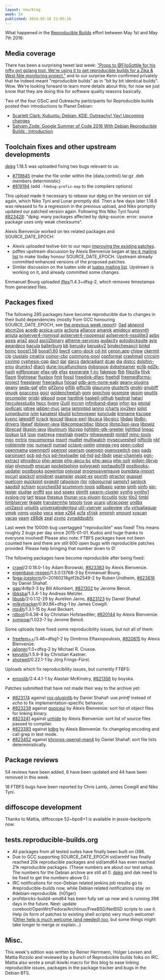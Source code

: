 ```yaml
---
layout: new/blog
week: 54
published: 2016-05-10 21:05:16
---
```


What happened in the [Reproducible
Builds](https://wiki.debian.org/ReproducibleBuilds) effort between May 1st and May 7th 2016:

Media coverage
--------------

There has been a surprising tweet last week: ["Props to @FiloSottile for his nifty gvt golang tool. We're using it to get reproducible builds for a Zika & West Nile monitoring project."](https://twitter.com/kennwhite/status/726785920972673024) and to our surprise Kenn confirmed privately that he indeed meant "reproducible builds" as in "bit by bit identical builds". Wow. We're looking forward to learn more details about this; for now we just know that they are doing this for software quality reasons basically.

Two of the four GSoC and Outreachy participants for Reproducible builds posted their introductions to Planet Debian:

 * [Scarlett Clark: Kubuntu: Debian: KDE: Outreachy! Yay! Upcoming changes](http://scarlettgatelyclark.com/2016/kubuntu-debian-kde-outreachy-yay-upcoming-changes/)
 * [Satyam Zode: Google Summer of Code 2016 With Debian Reproducible Builds : Introduction](https://satyamz.github.io/blog/2016/05/08/google-summer-of-code-2016-with-debian-reproducible-builds-introduction/)


Toolchain fixes and other upstream developments
-----------------------------------------------

[dpkg](https://tracker.debian.org/pkg/dpkg) 1.18.5 was uploaded fixing two bugs relevant to us:

 * [#719845](https://bugs.debian.org/719845) (make the file order within the  {data,control}.tar.gz .deb members deterministic)
 * [#819194](https://bugs.debian.org/819194) (add `-fdebug-prefix-map` to the compilers options)

This upload made it necessary to rebase our dpkg on the version on sid again, which Niko Tyni and Lunar promptly did. Then a few days later 1.18.6 was released to fix a regression in the previous upload, and Niko promptly updated our patched version again. 
Following this Niko Tyni found [#823428](https://bugs.debian.org/823428): "dpkg: many packages affected by dpkg-source: error: source package uses only weak checksums".

Alexis Bienvenüe worked on tex related packages and SOURCE_DATE_EPOCH:

 * Alexis uploaded texlive-bin to our repo [improving the existing patches](https://salsa.debian.org/reproducible-builds/texlive-bin/commits/pu/reproducible_builds).
 * pdftex upstream discussion by Alexis Bienvenüe began at [tex-k mailing list](https://www.tug.org/pipermail/tex-k/2016-May/002691.html) to make \today honour SOURCE_DATE_EPOCH. Upstream already committed enhanced versions of the proposed patches.
 * Similar discussion on the luatex side at [luatex mailing list](https://mailman.ntg.nl/pipermail/dev-luatex/2016-May/005700.html). Upstream is working on it, and already committed some changes. 

Emmanuel Bourg uploaded [jflex](https://tracker.debian.org/pkg/jflex)/1.4.3+dfsg-2, which removes timestamps from generated files.

Packages fixed
--------------


The following 285 packages have become reproducible due to changes in their
build dependencies (mostly from GCC honouring SOURCE_DATE_EPOCH, see [the previous week report](https://reproducible.alioth.debian.org/blog/posts/53/)):
[0ad](https://tracker.debian.org/0ad)
[abiword](https://tracker.debian.org/abiword)
[abcm2ps](https://tracker.debian.org/abcm2ps)
[acedb](https://tracker.debian.org/acedb)
[acpica-unix](https://tracker.debian.org/acpica-unix)
[actiona](https://tracker.debian.org/actiona)
[alliance](https://tracker.debian.org/alliance)
[amarok](https://tracker.debian.org/amarok)
[amideco](https://tracker.debian.org/amideco)
[amsynth](https://tracker.debian.org/amsynth)
[anjuta](https://tracker.debian.org/anjuta)
[aolserver4-nsmysql](https://tracker.debian.org/aolserver4-nsmysql)
[aolserver4-nsopenssl](https://tracker.debian.org/aolserver4-nsopenssl)
[aolserver4-nssqlite3](https://tracker.debian.org/aolserver4-nssqlite3)
[apbs](https://tracker.debian.org/apbs)
[aqsis](https://tracker.debian.org/aqsis)
[aria2](https://tracker.debian.org/aria2)
[ascd](https://tracker.debian.org/ascd)
[ascii2binary](https://tracker.debian.org/ascii2binary)
[atheme-services](https://tracker.debian.org/atheme-services)
[audacity](https://tracker.debian.org/audacity)
[autodocksuite](https://tracker.debian.org/autodocksuite)
[avis](https://tracker.debian.org/avis)
[awardeco](https://tracker.debian.org/awardeco)
[bacula](https://tracker.debian.org/bacula)
[ballerburg](https://tracker.debian.org/ballerburg)
[bb](https://tracker.debian.org/bb)
[berusky](https://tracker.debian.org/berusky)
[berusky2](https://tracker.debian.org/berusky2)
[bindechexascii](https://tracker.debian.org/bindechexascii)
[binkd](https://tracker.debian.org/binkd)
[boinc](https://tracker.debian.org/boinc)
[boost1.58](https://tracker.debian.org/boost1.58)
[boost1.60](https://tracker.debian.org/boost1.60)
[bwctl](https://tracker.debian.org/bwctl)
[cairo-dock](https://tracker.debian.org/cairo-dock)
[cd-hit](https://tracker.debian.org/cd-hit)
[cenon.app](https://tracker.debian.org/cenon.app)
[chipw](https://tracker.debian.org/chipw)
[ckermit](https://tracker.debian.org/ckermit)
[clp](https://tracker.debian.org/clp)
[clustalo](https://tracker.debian.org/clustalo)
[cmatrix](https://tracker.debian.org/cmatrix)
[coinor-cbc](https://tracker.debian.org/coinor-cbc)
[commons-pool](https://tracker.debian.org/commons-pool)
[cppformat](https://tracker.debian.org/cppformat)
[crashmail](https://tracker.debian.org/crashmail)
[crrcsim](https://tracker.debian.org/crrcsim)
[csvimp](https://tracker.debian.org/csvimp)
[cyphesis-cpp](https://tracker.debian.org/cyphesis-cpp)
[dact](https://tracker.debian.org/dact)
[dar](https://tracker.debian.org/dar)
[darcs](https://tracker.debian.org/darcs)
[darkradiant](https://tracker.debian.org/darkradiant)
[dcap](https://tracker.debian.org/dcap)
[dia](https://tracker.debian.org/dia)
[distcc](https://tracker.debian.org/distcc)
[dolphin-emu](https://tracker.debian.org/dolphin-emu)
[drumkv1](https://tracker.debian.org/drumkv1)
[dtach](https://tracker.debian.org/dtach)
[dune-localfunctions](https://tracker.debian.org/dune-localfunctions)
[dvbsnoop](https://tracker.debian.org/dvbsnoop)
[dvbstreamer](https://tracker.debian.org/dvbstreamer)
[eclib](https://tracker.debian.org/eclib)
[ed2k-hash](https://tracker.debian.org/ed2k-hash)
[edfbrowser](https://tracker.debian.org/edfbrowser)
[efax-gtk](https://tracker.debian.org/efax-gtk)
[efax](https://tracker.debian.org/efax)
[exonerate](https://tracker.debian.org/exonerate)
[f-irc](https://tracker.debian.org/f-irc)
[fakepop](https://tracker.debian.org/fakepop)
[fbb](https://tracker.debian.org/fbb)
[filezilla](https://tracker.debian.org/filezilla)
[fityk](https://tracker.debian.org/fityk)
[flasm](https://tracker.debian.org/flasm)
[flightgear](https://tracker.debian.org/flightgear)
[fluxbox](https://tracker.debian.org/fluxbox)
[fmit](https://tracker.debian.org/fmit)
[fossil](https://tracker.debian.org/fossil)
[freedink-dfarc](https://tracker.debian.org/freedink-dfarc)
[freehdl](https://tracker.debian.org/freehdl)
[freemedforms-project](https://tracker.debian.org/freemedforms-project)
[freeplayer](https://tracker.debian.org/freeplayer)
[freeradius](https://tracker.debian.org/freeradius)
[fxload](https://tracker.debian.org/fxload)
[gdb-arm-none-eabi](https://tracker.debian.org/gdb-arm-none-eabi)
[geany-plugins](https://tracker.debian.org/geany-plugins)
[geany](https://tracker.debian.org/geany)
[geda-gaf](https://tracker.debian.org/geda-gaf)
[gfm](https://tracker.debian.org/gfm)
[gif2png](https://tracker.debian.org/gif2png)
[giflib](https://tracker.debian.org/giflib)
[gifticlib](https://tracker.debian.org/gifticlib)
[glaurung](https://tracker.debian.org/glaurung)
[glusterfs](https://tracker.debian.org/glusterfs)
[gnokii](https://tracker.debian.org/gnokii)
[gnubiff](https://tracker.debian.org/gnubiff)
[gnugk](https://tracker.debian.org/gnugk)
[goaccess](https://tracker.debian.org/goaccess)
[gocr](https://tracker.debian.org/gocr)
[goldencheetah](https://tracker.debian.org/goldencheetah)
[gom](https://tracker.debian.org/gom)
[gopchop](https://tracker.debian.org/gopchop)
[gosmore](https://tracker.debian.org/gosmore)
[gpsim](https://tracker.debian.org/gpsim)
[gputils](https://tracker.debian.org/gputils)
[grcompiler](https://tracker.debian.org/grcompiler)
[grisbi](https://tracker.debian.org/grisbi)
[gtkpod](https://tracker.debian.org/gtkpod)
[gvpe](https://tracker.debian.org/gvpe)
[hardlink](https://tracker.debian.org/hardlink)
[haskell-github](https://tracker.debian.org/haskell-github)
[hashrat](https://tracker.debian.org/hashrat)
[hatari](https://tracker.debian.org/hatari)
[herculesstudio](https://tracker.debian.org/herculesstudio)
[hpcc](https://tracker.debian.org/hpcc)
[hypre](https://tracker.debian.org/hypre)
[i2util](https://tracker.debian.org/i2util)
[incron](https://tracker.debian.org/incron)
[infiniband-diags](https://tracker.debian.org/infiniband-diags)
[infon](https://tracker.debian.org/infon)
[ips](https://tracker.debian.org/ips)
[iptotal](https://tracker.debian.org/iptotal)
[ipv6calc](https://tracker.debian.org/ipv6calc)
[iqtree](https://tracker.debian.org/iqtree)
[jabber-muc](https://tracker.debian.org/jabber-muc)
[jama](https://tracker.debian.org/jama)
[jamnntpd](https://tracker.debian.org/jamnntpd)
[janino](https://tracker.debian.org/janino)
[jcharts](https://tracker.debian.org/jcharts)
[joy2key](https://tracker.debian.org/joy2key)
[jpilot](https://tracker.debian.org/jpilot)
[jumpnbump](https://tracker.debian.org/jumpnbump)
[jvim](https://tracker.debian.org/jvim)
[kanatest](https://tracker.debian.org/kanatest)
[kbuild](https://tracker.debian.org/kbuild)
[kchmviewer](https://tracker.debian.org/kchmviewer)
[konclude](https://tracker.debian.org/konclude)
[krename](https://tracker.debian.org/krename)
[kscope](https://tracker.debian.org/kscope)
[kvpnc](https://tracker.debian.org/kvpnc)
[latexdiff](https://tracker.debian.org/latexdiff)
[lcrack](https://tracker.debian.org/lcrack)
[leocad](https://tracker.debian.org/leocad)
[libace-perl](https://tracker.debian.org/libace-perl)
[libcaca](https://tracker.debian.org/libcaca)
[libcgicc](https://tracker.debian.org/libcgicc)
[libdap](https://tracker.debian.org/libdap)
[libdbi-drivers](https://tracker.debian.org/libdbi-drivers)
[libewf](https://tracker.debian.org/libewf)
[libjlayer-java](https://tracker.debian.org/libjlayer-java)
[libkcompactdisc](https://tracker.debian.org/libkcompactdisc)
[liblscp](https://tracker.debian.org/liblscp)
[libmp3spi-java](https://tracker.debian.org/libmp3spi-java)
[libpwiz](https://tracker.debian.org/libpwiz)
[librecad](https://tracker.debian.org/librecad)
[libspin-java](https://tracker.debian.org/libspin-java)
[libuninum](https://tracker.debian.org/libuninum)
[libzypp](https://tracker.debian.org/libzypp)
[lightdm-gtk-greeter](https://tracker.debian.org/lightdm-gtk-greeter)
[lighttpd](https://tracker.debian.org/lighttpd)
[linpac](https://tracker.debian.org/linpac)
[lookup](https://tracker.debian.org/lookup)
[lz4](https://tracker.debian.org/lz4)
[lzop](https://tracker.debian.org/lzop)
[maitreya](https://tracker.debian.org/maitreya)
[meshlab](https://tracker.debian.org/meshlab)
[mgetty](https://tracker.debian.org/mgetty)
[mhwaveedit](https://tracker.debian.org/mhwaveedit)
[minbif](https://tracker.debian.org/minbif)
[minc-tools](https://tracker.debian.org/minc-tools)
[moc](https://tracker.debian.org/moc)
[mrtrix](https://tracker.debian.org/mrtrix)
[mscompress](https://tracker.debian.org/mscompress)
[msort](https://tracker.debian.org/msort)
[mudlet](https://tracker.debian.org/mudlet)
[multiwatch](https://tracker.debian.org/multiwatch)
[mysecureshell](https://tracker.debian.org/mysecureshell)
[nifticlib](https://tracker.debian.org/nifticlib)
[nkf](https://tracker.debian.org/nkf)
[noblenote](https://tracker.debian.org/noblenote)
[nqc](https://tracker.debian.org/nqc)
[numactl](https://tracker.debian.org/numactl)
[numad](https://tracker.debian.org/numad)
[octave-optim](https://tracker.debian.org/octave-optim)
[omega-rpg](https://tracker.debian.org/omega-rpg)
[open-cobol](https://tracker.debian.org/open-cobol)
[openmama](https://tracker.debian.org/openmama)
[openmprtl](https://tracker.debian.org/openmprtl)
[openrpt](https://tracker.debian.org/openrpt)
[opensm](https://tracker.debian.org/opensm)
[openvpn](https://tracker.debian.org/openvpn)
[openvswitch](https://tracker.debian.org/openvswitch)
[owx](https://tracker.debian.org/owx)
[pads](https://tracker.debian.org/pads)
[parsinsert](https://tracker.debian.org/parsinsert)
[pcb](https://tracker.debian.org/pcb)
[pd-hcs](https://tracker.debian.org/pd-hcs)
[pd-hexloader](https://tracker.debian.org/pd-hexloader)
[pd-hid](https://tracker.debian.org/pd-hid)
[pd-libdir](https://tracker.debian.org/pd-libdir)
[pear-channels](https://tracker.debian.org/pear-channels)
[pgn-extract](https://tracker.debian.org/pgn-extract)
[phnxdeco](https://tracker.debian.org/phnxdeco)
[php-amqp](https://tracker.debian.org/php-amqp)
[php-apcu-bc](https://tracker.debian.org/php-apcu-bc)
[php-apcu](https://tracker.debian.org/php-apcu)
[php-solr](https://tracker.debian.org/php-solr)
[pidgin-librvp](https://tracker.debian.org/pidgin-librvp)
[plan](https://tracker.debian.org/plan)
[plymouth](https://tracker.debian.org/plymouth)
[pnscan](https://tracker.debian.org/pnscan)
[pocketsphinx](https://tracker.debian.org/pocketsphinx)
[polygraph](https://tracker.debian.org/polygraph)
[portaudio19](https://tracker.debian.org/portaudio19)
[postbooks-updater](https://tracker.debian.org/postbooks-updater)
[postbooks](https://tracker.debian.org/postbooks)
[powertop](https://tracker.debian.org/powertop)
[previsat](https://tracker.debian.org/previsat)
[progressivemauve](https://tracker.debian.org/progressivemauve)
[puredata-import](https://tracker.debian.org/puredata-import)
[pycurl](https://tracker.debian.org/pycurl)
[qjackctl](https://tracker.debian.org/qjackctl)
[qmidinet](https://tracker.debian.org/qmidinet)
[qsampler](https://tracker.debian.org/qsampler)
[qsopt-ex](https://tracker.debian.org/qsopt-ex)
[qsynth](https://tracker.debian.org/qsynth)
[qtractor](https://tracker.debian.org/qtractor)
[quassel](https://tracker.debian.org/quassel)
[quelcom](https://tracker.debian.org/quelcom)
[quickplot](https://tracker.debian.org/quickplot)
[qxgedit](https://tracker.debian.org/qxgedit)
[ratpoison](https://tracker.debian.org/ratpoison)
[rlpr](https://tracker.debian.org/rlpr)
[robojournal](https://tracker.debian.org/robojournal)
[samplv1](https://tracker.debian.org/samplv1)
[sanlock](https://tracker.debian.org/sanlock)
[saods9](https://tracker.debian.org/saods9)
[schism](https://tracker.debian.org/schism)
[scorched3d](https://tracker.debian.org/scorched3d)
[scummvm-tools](https://tracker.debian.org/scummvm-tools)
[sdlbasic](https://tracker.debian.org/sdlbasic)
[sgrep](https://tracker.debian.org/sgrep)
[simh](https://tracker.debian.org/simh)
[sinfo](https://tracker.debian.org/sinfo)
[sip-tester](https://tracker.debian.org/sip-tester)
[sludge](https://tracker.debian.org/sludge)
[sniffit](https://tracker.debian.org/sniffit)
[sox](https://tracker.debian.org/sox)
[spd](https://tracker.debian.org/spd)
[speex](https://tracker.debian.org/speex)
[stimfit](https://tracker.debian.org/stimfit)
[swarm-cluster](https://tracker.debian.org/swarm-cluster)
[synfig](https://tracker.debian.org/synfig)
[synthv1](https://tracker.debian.org/synthv1)
[syslog-ng](https://tracker.debian.org/syslog-ng)
[tart](https://tracker.debian.org/tart)
[tessa](https://tracker.debian.org/tessa)
[theseus](https://tracker.debian.org/theseus)
[thunar-vcs-plugin](https://tracker.debian.org/thunar-vcs-plugin)
[ticcutils](https://tracker.debian.org/ticcutils)
[tickr](https://tracker.debian.org/tickr)
[tilp2](https://tracker.debian.org/tilp2)
[timbl](https://tracker.debian.org/timbl)
[timblserver](https://tracker.debian.org/timblserver)
[tkgate](https://tracker.debian.org/tkgate)
[transtermhp](https://tracker.debian.org/transtermhp)
[tstools](https://tracker.debian.org/tstools)
[tvoe](https://tracker.debian.org/tvoe)
[ucarp](https://tracker.debian.org/ucarp)
[ultracopier](https://tracker.debian.org/ultracopier)
[undbx](https://tracker.debian.org/undbx)
[uni2ascii](https://tracker.debian.org/uni2ascii)
[uniutils](https://tracker.debian.org/uniutils)
[universalindentgui](https://tracker.debian.org/universalindentgui)
[util-vserver](https://tracker.debian.org/util-vserver)
[uudeview](https://tracker.debian.org/uudeview)
[vfu](https://tracker.debian.org/vfu)
[virtualjaguar](https://tracker.debian.org/virtualjaguar)
[vmpk](https://tracker.debian.org/vmpk)
[voms](https://tracker.debian.org/voms)
[voxbo](https://tracker.debian.org/voxbo)
[vpcs](https://tracker.debian.org/vpcs)
[wipe](https://tracker.debian.org/wipe)
[x264](https://tracker.debian.org/x264)
[xcfa](https://tracker.debian.org/xcfa)
[xfrisk](https://tracker.debian.org/xfrisk)
[xmorph](https://tracker.debian.org/xmorph)
[xmount](https://tracker.debian.org/xmount)
[xyscan](https://tracker.debian.org/xyscan)
[yacas](https://tracker.debian.org/yacas)
[yasm](https://tracker.debian.org/yasm)
[z88dk](https://tracker.debian.org/z88dk)
[zeal](https://tracker.debian.org/zeal)
[zsync](https://tracker.debian.org/zsync)
[zynaddsubfx](https://tracker.debian.org/zynaddsubfx)

Last week the 1000th bug usertagged "reproducible" was fixed! This means roughly 2 bugs per day since 2015-01-01. Kudos and huge thanks to everyone involved! Please also note: FTBFS packages have not been counted here and there are still 600 open bugs with reproducible patches provided. Please help bringing that number down to 0!

The following packages have become reproducible after being fixed:

 * [crawl](https://tracker.debian.org/pkg/crawl)/2:0.18.0-1 by Adam Borowski, [#823383](https://bugs.debian.org/823383) by Alexis Bienvenüe.
 * [eigenbase-resgen](https://tracker.debian.org/pkg/eigenbase-resgen)/1.3.0.13768-3 by Emmanuel Bourg.
 * [fpga-icestorm](https://tracker.debian.org/pkg/fpga-icestorm)/0~20160218gitf2b2549-2 by Ruben Undheim, [#823616](https://bugs.debian.org/823616) by Daniel Shahaf.
 * [gap](https://tracker.debian.org/pkg/gap)/4r8p3-3 by Bill Allombert, [#821302](https://bugs.debian.org/821302) by Jerome Benoit.
 * [libksba](https://tracker.debian.org/pkg/libksba)/1.3.4-1 by Andreas Metzler.
 * [libusb](https://tracker.debian.org/pkg/libusb)/2:0.1.12-29 by Aurelien Jarno, [#823123](https://bugs.debian.org/823123) by Daniel Shahaf.
 * [milkytracker](https://tracker.debian.org/pkg/milkytracker)/0.90.86+dfsg-1 by James Cowgill.
 * [mp4h](https://tracker.debian.org/pkg/mp4h)/1.3.1-15 by Axel Beckert.
 * [rdtool](https://tracker.debian.org/pkg/rdtool)/0.6.38-4 by Christian Hofstaedtler, [#820144](https://bugs.debian.org/820144) by Alexis Bienvenüe.
 * [sympow](https://tracker.debian.org/pkg/sympow)/1.023-7 by Jerome Benoit.

Some uploads have fixed some reproducibility issues, but not all of them:

 * [freefem++](https://tracker.debian.org/pkg/freefem++)/3.46+dfsg1-2 by Dimitrios Eftaxiopoulosis, [#820815](https://bugs.debian.org/820815) by Alexis Bienvenüe.
 * [jaligner](https://tracker.debian.org/pkg/jaligner)/1.0+dfsg-2 by Michael R. Crusoe.
 * [keyutils](https://tracker.debian.org/pkg/keyutils)/1.5.9-9 by Christian Kastner.
 * [shotwell](https://tracker.debian.org/pkg/shotwell)/0.22.1-1 by Jörg Frings-Fürst.

Uploads which fix reproducibility issues, but currently FTBFS:

 * [emoslib](https://tracker.debian.org/pkg/emoslib)/2:4.4.1-1 by Alastair McKinstry, [#821356](https://bugs.debian.org/821356) by boyska.

Patches submitted that have not made their way to the archive yet:

 * [#823174](https://bugs.debian.org/823174) against [ros-pluginlib](https://tracker.debian.org/pkg/ros-pluginlib) by Daniel Shahaf: use *printf* instead of *echo* to fix implementation-specific behavior.
 * [#823239](https://bugs.debian.org/823239) against [gspiceui](https://tracker.debian.org/pkg/gspiceui) by Alexis Bienvenüe: sort list of object files for linking binary.
 * [#823241](https://bugs.debian.org/823241) against [unhide](https://tracker.debian.org/pkg/unhide) by Alexis Bienvenüe: sort list of source files passed to compiler.
 * [#823393](https://bugs.debian.org/823393) against [kdbg](https://tracker.debian.org/pkg/kdbg) by Alexis Bienvenüe: fix changelog encoding and call grep in text mode.
 * [#823452](https://bugs.debian.org/823452) against [khronos-opengl-man4](https://tracker.debian.org/pkg/khronos-opengl-man4) by Daniel Shahaf: sort file lists deterministically.

Package reviews
---------------

54 reviews have been added, 6 have been updated and 44 have been removed in this week.

18 FTBFS bugs have been reported by Chris Lamb, James Cowgill and Niko Tyni.

diffoscope development
----------------------

Thanks to Mattia, diffoscope 52~bpo8+1 is available in jessie-backports now.

tests.reproducible-builds.org
-----------------------

 * All packages from all tested suites have finally been built on i386.
 * Due to GCC supporting SOURCE_DATE_EPOCH sid/armhf has finally reached 20k reproducible packages and sid/amd64 has even reached 21k reproducible packages. (These numbers are about our test setup. The numbers for the Debian archive are still all 0. [dpkg](https://bugs.debian.org/cgi-bin/pkgreport.cgi?src=dpkg&users=reproducible-builds@lists.alioth.debian.org&archive=both&tag=toolchain&tag=infrastructure&tag=timestamps&tag=fileordering&tag=buildpath&tag=username&tag=hostname&tag=uname&tag=randomness&tag=buildinfo&tag=cpu&tag=signatures&tag=environment&tag=umask&tag=ftbfs&tag=locale) and dak need to be fixed to get the numbers above 0.)
 * IRC notifications for non-Debian related jenkins job results go to #reproducible-builds now, while Debian related notifications stay on #debian-reproducible. (h01ger)
 * profitbricks-build4-amd64 has been fully set up now and is running 398 days in the future. Next: update coreboot/OpenWrt/Fedora/Archlinux/FreeBSD/NetBSD scripts to use it. Help (in form of patches to existing shell scripts) very much welcome! ([Other help is much welcome (and needed) too](https://jenkins.debian.net/userContent/todo.html), but some things might take longer to merge or explain…)

Misc.
-----

This week's edition was written by Reiner Herrmann, Holger Levsen and Mattia Rizzolo and reviewed by a bunch of Reproducible builds folks on IRC.
Mattia also wrote a small ikiwiki macro for this blog to ease linking reproducible issues, packages in the package tracker and bugs in the Debian BTS.
